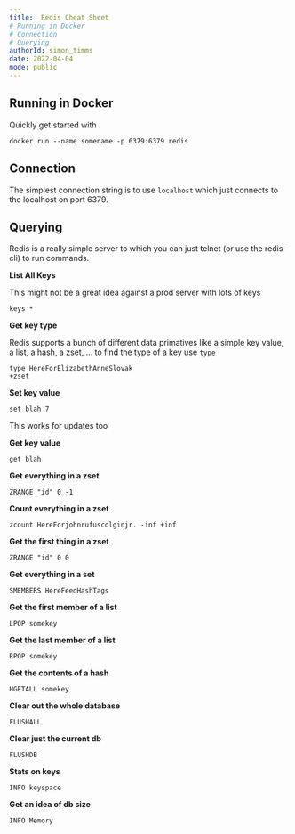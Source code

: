 ```yaml
---
title:  Redis Cheat Sheet
# Running in Docker 
# Connection
# Querying 
authorId: simon_timms
date: 2022-04-04
mode: public 
---
```




## Running in Docker 

Quickly get started with 

```
docker run --name somename -p 6379:6379 redis
```

## Connection

The simplest connection string is to use `localhost` which just connects to the localhost on port 6379. 

## Querying 

Redis is a really simple server to which you can just telnet (or use the redis-cli) to run commands. 

**List All Keys**

This might not be a great idea against a prod server with lots of keys

```
keys *
```

**Get key type**

Redis supports a bunch of different data primatives like a simple key value, a list, a hash, a zset, ... to find the type of a key use `type`

```
type HereForElizabethAnneSlovak
+zset
```

**Set key value**
```
set blah 7
```
This works for updates too

**Get key value**

```
get blah
```

**Get everything in a zset**

```
ZRANGE "id" 0 -1
```

**Count everything in a zset**
```
zcount HereForjohnrufuscolginjr. -inf +inf
```

**Get the first thing in a zset**

```
ZRANGE "id" 0 0
```

**Get everything in a set**

```
SMEMBERS HereFeedHashTags
```

**Get the first member of a list**

```
LPOP somekey
```

**Get the last member of a list**

```
RPOP somekey
```

**Get the contents of a hash** 

```
HGETALL somekey
```

**Clear out the whole database**

```
FLUSHALL
```

**Clear just the current db**

```
FLUSHDB
```

**Stats on keys**

```
INFO keyspace
```

**Get an idea of db size**

```
INFO Memory
```